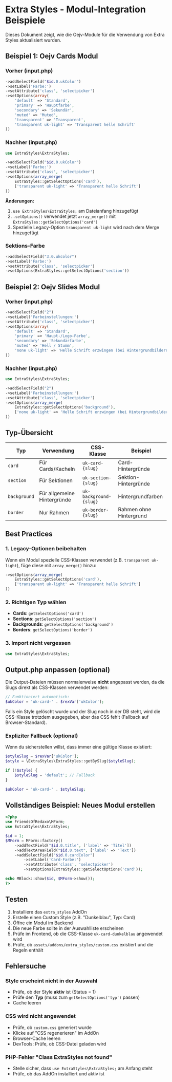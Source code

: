 # Extra Styles - Modul-Integration Beispiele

Dieses Dokument zeigt, wie die Oejv-Module für die Verwendung von Extra Styles aktualisiert wurden.

## Beispiel 1: Oejv Cards Modul

### Vorher (input.php)

```php
->addSelectField("$id.0.ukColor")
->setLabel('Farbe:')
->setAttribute('class', 'selectpicker')
->setOptions(array(
    'default' => 'Standard',
    'primary' => 'Hauptfarbe',
    'secondary' => 'Sekundär',
    'muted' => 'Muted',
    'transparent' => 'Transparent',
    'transparent uk-light' => 'Transparent helle Schrift'
))
```

### Nachher (input.php)

```php
use ExtraStyles\ExtraStyles;

->addSelectField("$id.0.ukColor")
->setLabel('Farbe:')
->setAttribute('class', 'selectpicker')
->setOptions(array_merge(
    ExtraStyles::getSelectOptions('card'),
    ['transparent uk-light' => 'Transparent helle Schrift']
))
```

**Änderungen:**
1. `use ExtraStyles\ExtraStyles;` am Dateianfang hinzugefügt
2. `.setOptions()` verwendet jetzt `array_merge()` mit `ExtraStyles::getSelectOptions('card')`
3. Spezielle Legacy-Option `transparent uk-light` wird nach dem Merge hinzugefügt

### Sektions-Farbe

```php
->addSelectField("3.0.ukcolor")
->setLabel('Farbe:')
->setAttribute('class', 'selectpicker')
->setOptions(ExtraStyles::getSelectOptions('section'))
```

## Beispiel 2: Oejv Slides Modul

### Vorher (input.php)

```php
->addSelectField("2")
->setLabel('Farbeinstellungen:')
->setAttribute('class', 'selectpicker')
->setOptions(array(
    'default' => 'Standard',
    'primary' => 'Haupt-/Logo-Farbe',
    'secondary' => 'Sekundärfarbe',
    'muted' => 'Hell / Stumm',
    'none uk-light' => 'Helle Schrift erzwingen (bei Hintergrundbildern)',
))
```

### Nachher (input.php)

```php
use ExtraStyles\ExtraStyles;

->addSelectField("2")
->setLabel('Farbeinstellungen:')
->setAttribute('class', 'selectpicker')
->setOptions(array_merge(
    ExtraStyles::getSelectOptions('background'),
    ['none uk-light' => 'Helle Schrift erzwingen (bei Hintergrundbildern)']
))
```

## Typ-Übersicht

| Typ | Verwendung | CSS-Klasse | Beispiel |
|-----|------------|------------|----------|
| `card` | Für Cards/Kacheln | `uk-card-{slug}` | Card-Hintergründe |
| `section` | Für Sektionen | `uk-section-{slug}` | Sektion-Hintergründe |
| `background` | Für allgemeine Hintergründe | `uk-background-{slug}` | Hintergrundfarben |
| `border` | Nur Rahmen | `uk-border-{slug}` | Rahmen ohne Hintergrund |

## Best Practices

### 1. Legacy-Optionen beibehalten

Wenn ein Modul spezielle CSS-Klassen verwendet (z.B. `transparent uk-light`), füge diese mit `array_merge()` hinzu:

```php
->setOptions(array_merge(
    ExtraStyles::getSelectOptions('card'),
    ['transparent uk-light' => 'Transparent helle Schrift']
))
```

### 2. Richtigen Typ wählen

- **Cards**: `getSelectOptions('card')`
- **Sections**: `getSelectOptions('section')`
- **Backgrounds**: `getSelectOptions('background')`
- **Borders**: `getSelectOptions('border')`

### 3. Import nicht vergessen

```php
use ExtraStyles\ExtraStyles;
```

## Output.php anpassen (optional)

Die Output-Dateien müssen normalerweise **nicht** angepasst werden, da die Slugs direkt als CSS-Klassen verwendet werden:

```php
// Funktioniert automatisch:
$ukColor = 'uk-card-' . $rexVar['ukColor'];
```

Falls ein Style gelöscht wurde und der Slug noch in der DB steht, wird die CSS-Klasse trotzdem ausgegeben, aber das CSS fehlt (Fallback auf Browser-Standard).

### Expliziter Fallback (optional)

Wenn du sicherstellen willst, dass immer eine gültige Klasse existiert:

```php
$styleSlug = $rexVar['ukColor'];
$style = \ExtraStyles\ExtraStyles::getBySlug($styleSlug);

if (!$style) {
    $styleSlug = 'default'; // Fallback
}

$ukColor = 'uk-card-' . $styleSlug;
```

## Vollständiges Beispiel: Neues Modul erstellen

```php
<?php
use FriendsOfRedaxo\MForm;
use ExtraStyles\ExtraStyles;

$id = 1;
$MForm = MForm::factory()
    ->addTextField("$id.0.title", ['label' => 'Titel'])
    ->addTextAreaField("$id.0.text", ['label' => 'Text'])
    ->addSelectField("$id.0.cardColor")
        ->setLabel('Card-Farbe:')
        ->setAttribute('class', 'selectpicker')
        ->setOptions(ExtraStyles::getSelectOptions('card'));

echo MBlock::show($id, $MForm->show());
?>
```

## Testen

1. Installiere das `extra_styles` AddOn
2. Erstelle einen Custom Style (z.B. "Dunkelblau", Typ: Card)
3. Öffne ein Modul im Backend
4. Die neue Farbe sollte in der Auswahlliste erscheinen
5. Prüfe im Frontend, ob die CSS-Klasse `uk-card-dunkelblau` angewendet wird
6. Prüfe, ob `assets/addons/extra_styles/custom.css` existiert und die Regeln enthält

## Fehlersuche

### Style erscheint nicht in der Auswahl
- Prüfe, ob der Style **aktiv** ist (Status = 1)
- Prüfe den **Typ** (muss zum `getSelectOptions('typ')` passen)
- Cache leeren

### CSS wird nicht angewendet
- Prüfe, ob `custom.css` generiert wurde
- Klicke auf "CSS regenerieren" im AddOn
- Browser-Cache leeren
- DevTools: Prüfe, ob CSS-Datei geladen wird

### PHP-Fehler "Class ExtraStyles not found"
- Stelle sicher, dass `use ExtraStyles\ExtraStyles;` am Anfang steht
- Prüfe, ob das AddOn installiert und aktiv ist
